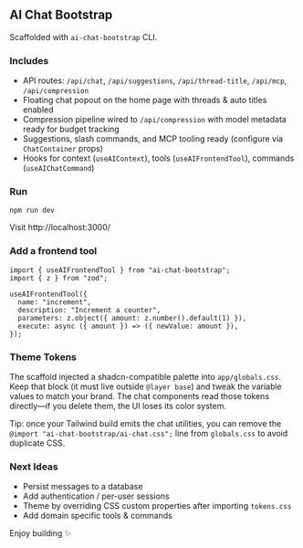 ## AI Chat Bootstrap

Scaffolded with `ai-chat-bootstrap` CLI.

### Includes

- API routes: `/api/chat`, `/api/suggestions`, `/api/thread-title`, `/api/mcp`, `/api/compression`
- Floating chat popout on the home page with threads & auto titles enabled
- Compression pipeline wired to `/api/compression` with model metadata ready for budget tracking
- Suggestions, slash commands, and MCP tooling ready (configure via `ChatContainer` props)
- Hooks for context (`useAIContext`), tools (`useAIFrontendTool`), commands (`useAIChatCommand`)

### Run

```
npm run dev
```

Visit http://localhost:3000/

### Add a frontend tool

```tsx
import { useAIFrontendTool } from "ai-chat-bootstrap";
import { z } from "zod";

useAIFrontendTool({
  name: "increment",
  description: "Increment a counter",
  parameters: z.object({ amount: z.number().default(1) }),
  execute: async ({ amount }) => ({ newValue: amount }),
});
```

### Theme Tokens

The scaffold injected a shadcn-compatible palette into `app/globals.css`. Keep that block (it must live outside `@layer base`) and tweak the variable values to match your brand. The chat components read those tokens directly—if you delete them, the UI loses its color system.

Tip: once your Tailwind build emits the chat utilities, you can remove the `@import "ai-chat-bootstrap/ai-chat.css";` line from `globals.css` to avoid duplicate CSS.

### Next Ideas

- Persist messages to a database
- Add authentication / per-user sessions
- Theme by overriding CSS custom properties after importing `tokens.css`
- Add domain specific tools & commands

Enjoy building ✨

